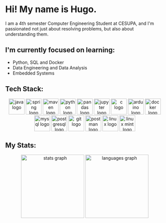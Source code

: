 # Hi! My name is Hugo.
I am a 4th semester Computer Engineering Student at CESUPA, and I'm passionated not just about resolving problems, but also about understanding them.  

## I'm currently focused on learning:
- Python, SQL and Docker
- Data Engineering and Data Analysis
- Embedded Systems

## Tech Stack:
<div align="center">
  <img src="https://cdn.jsdelivr.net/gh/devicons/devicon@latest/icons/java/java-original.svg" height="50" alt="java logo"/>
  <img src="https://cdn.jsdelivr.net/gh/devicons/devicon@latest/icons/spring/spring-original.svg" height="50" alt="spring logo"/>
  <img src="https://cdn.jsdelivr.net/gh/devicons/devicon@latest/icons/maven/maven-original.svg" height="50" alt="maven logo"/>
  <img src="https://cdn.jsdelivr.net/gh/devicons/devicon@latest/icons/python/python-original.svg" height="50" alt="python logo"/>
  <img src="https://cdn.jsdelivr.net/gh/devicons/devicon@latest/icons/pandas/pandas-original.svg" height="50" alt="pandas logo"/>
  <img src="https://cdn.jsdelivr.net/gh/devicons/devicon@latest/icons/jupyter/jupyter-original.svg" height="50" alt="jupyter logo"/>
  <img src="https://cdn.jsdelivr.net/gh/devicons/devicon@latest/icons/c/c-original.svg" height="50" alt="c logo"/>
  <img src="https://cdn.jsdelivr.net/gh/devicons/devicon@latest/icons/arduino/arduino-original.svg" height="50" alt="arduino logo"/>
  <img src="https://cdn.jsdelivr.net/gh/devicons/devicon@latest/icons/docker/docker-plain.svg" height="50" alt="docker logo"/>
  <img src="https://cdn.jsdelivr.net/gh/devicons/devicon@latest/icons/mysql/mysql-original.svg" height="50" alt="mysql logo"/>
  <img src="https://cdn.jsdelivr.net/gh/devicons/devicon@latest/icons/postgresql/postgresql-original.svg" height="50" alt="postgresql logo"/>
  <img src="https://cdn.jsdelivr.net/gh/devicons/devicon@latest/icons/git/git-original.svg" height="50" alt="git logo"/>
  <img src="https://cdn.jsdelivr.net/gh/devicons/devicon@latest/icons/postman/postman-original.svg" height="50" alt="postman logo"/>
  <img src="https://cdn.jsdelivr.net/gh/devicons/devicon@latest/icons/linux/linux-original.svg" height="50" alt="linux logo"/>
  <img src="https://cdn.jsdelivr.net/gh/devicons/devicon@latest/icons/linuxmint/linuxmint-original.svg" height="50" alt="linux mint logo"/>
</div>

## My Stats:
<div align="center">
  <img src="https://github-readme-stats.vercel.app/api?username=HugoSantos14&hide_title=false&hide_rank=false&show_icons=true&include_all_commits=true&count_private=true&disable_animations=false&theme=dark&locale=en&hide_border=false&order=1" height="200" alt="stats graph"  />
  <img src="https://github-readme-stats.vercel.app/api/top-langs?username=HugoSantos14&locale=en&hide_title=false&layout=compact&card_width=320&langs_count=5&theme=dark&hide_border=false&order=2" height="200" alt="languages graph"  />
</div>
